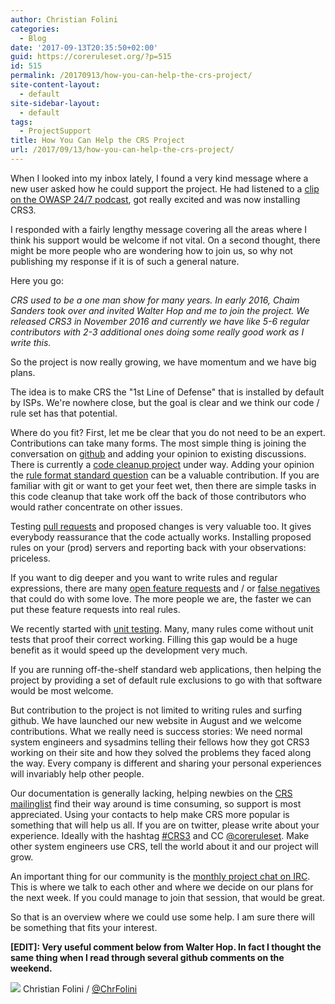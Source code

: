 ```yaml
---
author: Christian Folini
categories:
  - Blog
date: '2017-09-13T20:35:50+02:00'
guid: https://coreruleset.org/?p=515
id: 515
permalink: /20170913/how-you-can-help-the-crs-project/
site-content-layout:
  - default
site-sidebar-layout:
  - default
tags:
  - ProjectSupport
title: How You Can Help the CRS Project
url: /2017/09/13/how-you-can-help-the-crs-project/
---
```



When I looked into my inbox lately, I found a very kind message where a new user asked how he could support the project. He had listened to a [clip on the OWASP 24/7 podcast](https://soundcloud.com/owasp-podcast/less-than-10-minutes-series-core-rule-set-project), got really excited and was now installing CRS3.

I responded with a fairly lengthy message covering all the areas where I think his support would be welcome if not vital. On a second thought, there might be more people who are wondering how to join us, so why not publishing my response if it is of such a general nature.

Here you go:

*CRS used to be a one man show for many years. In early 2016, Chaim Sanders took over and invited Walter Hop and me to join the project. We released CRS3 in November 2016 and currently we have like 5-6 regular contributors with 2-3 additional ones doing some really good work as I write this.*

So the project is now really growing, we have momentum and we have big plans.

The idea is to make CRS the "1st Line of Defense" that is installed by default by ISPs. We're nowhere close, but the goal is clear and we think our code / rule set has that potential.

Where do you fit? First, let me be clear that you do not need to be an expert. Contributions can take many forms. The most simple thing is joining the conversation on [github](https://github.com/coreruleset/coreruleset) and adding your opinion to existing discussions. There is currently a [code cleanup project](https://github.com/coreruleset/coreruleset/issues?q=is%3Aissue+is%3Aopen+label%3A%22Rule+Cleanup+Project%22) under way. Adding your opinion the [rule format standard question](https://github.com/coreruleset/coreruleset/issues/808) can be a valuable contribution. If you are familiar with git or want to get your feet wet, then there are simple tasks in this code cleanup that take work off the back of those contributors who would rather concentrate on other issues.

Testing [pull requests](https://github.com/coreruleset/coreruleset/pulls) and proposed changes is very valuable too. It gives everybody reassurance that the code actually works. Installing proposed rules on your (prod) servers and reporting back with your observations: priceless.

If you want to dig deeper and you want to write rules and regular expressions, there are many [open feature requests](https://github.com/coreruleset/coreruleset/issues?q=is%3Aissue+is%3Aopen+label%3A%22v3.1.0-rc1+Candidate+Issue%22) and / or [false negatives](https://github.com/coreruleset/coreruleset/issues?q=is%3Aissue+is%3Aopen+label%3A%22False+Negative+-+Evasion%22) that could do with some love. The more people we are, the faster we can put these feature requests into real rules.

We recently started with [unit testing](https://coreruleset.org/20170810/testing-wafs-ftw-version-1-0-released/). Many, many rules come without unit tests that proof their correct working. Filling this gap would be a huge benefit as it would speed up the development very much.

If you are running off-the-shelf standard web applications, then helping the project by providing a set of default rule exclusions to go with that software would be most welcome.

But contribution to the project is not limited to writing rules and surfing github. We have launched our new website in August and we welcome contributions. What we really need is success stories: We need normal system engineers and sysadmins telling their fellows how they got CRS3 working on their site and how they solved the problems they faced along the way. Every company is different and sharing your personal experiences will invariably help other people.

Our documentation is generally lacking, helping newbies on the [CRS mailinglist](https://lists.owasp.org/mailman/listinfo/owasp-modsecurity-core-rule-set) find their way around is time consuming, so support is most appreciated. Using your contacts to help make CRS more popular is something that will help us all. If you are on twitter, please write about your experience. Ideally with the hashtag [\#CRS3](https://twitter.com/hashtag/CRS3) and CC [@coreruleset](https://twitter.com/coreruleset). Make other system engineers use CRS, tell the world about it and our project will grow.

An important thing for our community is the [monthly project chat on IRC](https://coreruleset.org/20170907/crs-project-news-september-2017/). This is where we talk to each other and where we decide on our plans for the next week. If you could manage to join that session, that would be great.

So that is an overview where we could use some help. I am sure there will be something that fits your interest.

**\[EDIT\]: Very useful comment below from Walter Hop. In fact I thought the same thing when I read through several github comments on the weekend.**

![](/assets/uploads/2017/08/christian-folini-2017-450x450.png) Christian Folini / [@ChrFolini](https://twitter.com/ChrFolini)